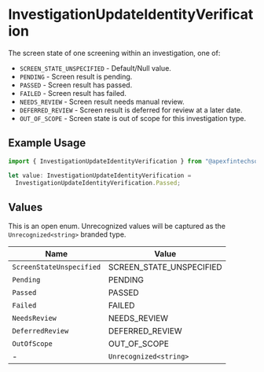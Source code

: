 # InvestigationUpdateIdentityVerification

The screen state of one screening within an investigation, one of:
- `SCREEN_STATE_UNSPECIFIED` - Default/Null value.
- `PENDING` - Screen result is pending.
- `PASSED` - Screen result has passed.
- `FAILED` - Screen result has failed.
- `NEEDS_REVIEW` - Screen result needs manual review.
- `DEFERRED_REVIEW` - Screen result is deferred for review at a later date.
- `OUT_OF_SCOPE` - Screen state is out of scope for this investigation type.

## Example Usage

```typescript
import { InvestigationUpdateIdentityVerification } from "@apexfintechsolutions/ascend-sdk/models/components";

let value: InvestigationUpdateIdentityVerification =
  InvestigationUpdateIdentityVerification.Passed;
```

## Values

This is an open enum. Unrecognized values will be captured as the `Unrecognized<string>` branded type.

| Name                     | Value                    |
| ------------------------ | ------------------------ |
| `ScreenStateUnspecified` | SCREEN_STATE_UNSPECIFIED |
| `Pending`                | PENDING                  |
| `Passed`                 | PASSED                   |
| `Failed`                 | FAILED                   |
| `NeedsReview`            | NEEDS_REVIEW             |
| `DeferredReview`         | DEFERRED_REVIEW          |
| `OutOfScope`             | OUT_OF_SCOPE             |
| -                        | `Unrecognized<string>`   |